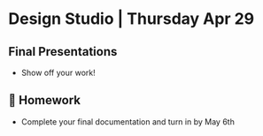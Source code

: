 # Design Studio | Thursday Apr 29

## Final Presentations

- Show off your work!

## 📝 Homework

- Complete your final documentation and turn in by May 6th
